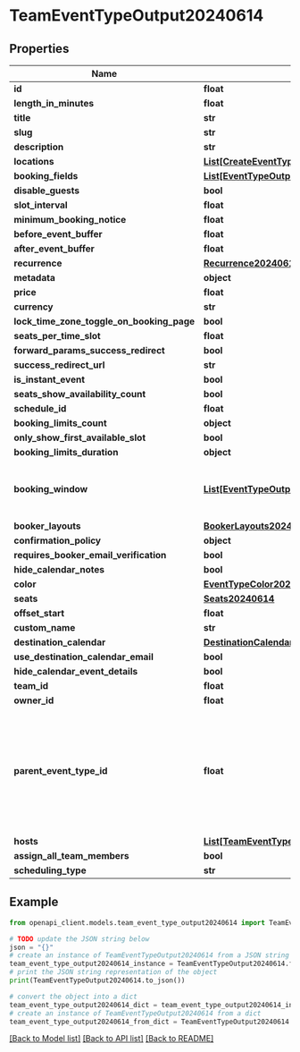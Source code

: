 # TeamEventTypeOutput20240614


## Properties

Name | Type | Description | Notes
------------ | ------------- | ------------- | -------------
**id** | **float** |  | 
**length_in_minutes** | **float** |  | 
**title** | **str** |  | 
**slug** | **str** |  | 
**description** | **str** |  | 
**locations** | [**List[CreateEventTypeInput20240614LocationsInner]**](CreateEventTypeInput20240614LocationsInner.md) |  | 
**booking_fields** | [**List[EventTypeOutput20240614BookingFieldsInner]**](EventTypeOutput20240614BookingFieldsInner.md) |  | 
**disable_guests** | **bool** |  | 
**slot_interval** | **float** |  | [optional] 
**minimum_booking_notice** | **float** |  | [optional] 
**before_event_buffer** | **float** |  | [optional] 
**after_event_buffer** | **float** |  | [optional] 
**recurrence** | [**Recurrence20240614**](Recurrence20240614.md) |  | 
**metadata** | **object** |  | 
**price** | **float** |  | 
**currency** | **str** |  | 
**lock_time_zone_toggle_on_booking_page** | **bool** |  | 
**seats_per_time_slot** | **float** |  | [optional] 
**forward_params_success_redirect** | **bool** |  | 
**success_redirect_url** | **str** |  | 
**is_instant_event** | **bool** |  | 
**seats_show_availability_count** | **bool** |  | [optional] 
**schedule_id** | **float** |  | 
**booking_limits_count** | **object** |  | [optional] 
**only_show_first_available_slot** | **bool** |  | [optional] 
**booking_limits_duration** | **object** |  | [optional] 
**booking_window** | [**List[EventTypeOutput20240614BookingWindowInner]**](EventTypeOutput20240614BookingWindowInner.md) | Limit how far in the future this event can be booked | [optional] 
**booker_layouts** | [**BookerLayouts20240614**](BookerLayouts20240614.md) |  | [optional] 
**confirmation_policy** | **object** |  | [optional] 
**requires_booker_email_verification** | **bool** |  | [optional] 
**hide_calendar_notes** | **bool** |  | [optional] 
**color** | [**EventTypeColor20240614**](EventTypeColor20240614.md) |  | [optional] 
**seats** | [**Seats20240614**](Seats20240614.md) |  | [optional] 
**offset_start** | **float** |  | [optional] 
**custom_name** | **str** |  | [optional] 
**destination_calendar** | [**DestinationCalendar20240614**](DestinationCalendar20240614.md) |  | [optional] 
**use_destination_calendar_email** | **bool** |  | [optional] 
**hide_calendar_event_details** | **bool** |  | [optional] 
**team_id** | **float** |  | [optional] 
**owner_id** | **float** |  | [optional] 
**parent_event_type_id** | **float** | For managed event types, parent event type is the event type that this event type is based on | [optional] 
**hosts** | [**List[TeamEventTypeResponseHost]**](TeamEventTypeResponseHost.md) |  | 
**assign_all_team_members** | **bool** |  | [optional] 
**scheduling_type** | **str** |  | 

## Example

```python
from openapi_client.models.team_event_type_output20240614 import TeamEventTypeOutput20240614

# TODO update the JSON string below
json = "{}"
# create an instance of TeamEventTypeOutput20240614 from a JSON string
team_event_type_output20240614_instance = TeamEventTypeOutput20240614.from_json(json)
# print the JSON string representation of the object
print(TeamEventTypeOutput20240614.to_json())

# convert the object into a dict
team_event_type_output20240614_dict = team_event_type_output20240614_instance.to_dict()
# create an instance of TeamEventTypeOutput20240614 from a dict
team_event_type_output20240614_from_dict = TeamEventTypeOutput20240614.from_dict(team_event_type_output20240614_dict)
```
[[Back to Model list]](../README.md#documentation-for-models) [[Back to API list]](../README.md#documentation-for-api-endpoints) [[Back to README]](../README.md)


